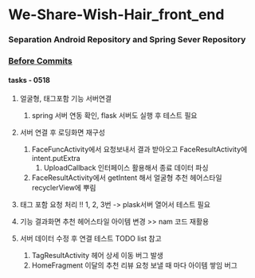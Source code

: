 # We-Share-Wish-Hair_front_end

### Separation Android Repository and Spring Sever Repository
### [Before Commits](https://github.com/EunChanNam/We-Share-Wish-Hair/tree/AND)

#### tasks - 0518
1. 얼굴형, 태그포함 기능 서버연결 
   1. spring 서버 연동 확인, flask 서버도 실행 후 테스트 필요
2. 서버 연결 후 로딩화면 재구성 
   1. FaceFuncActivity에서 요청보내서 결과 받아오고 FaceResultActivity에 intent.putExtra
      1. UploadCallback 인터페이스 활용해서 종료 데이터 파싱
   2. FaceResultActivity에서 getIntent 해서 얼굴형 추천 헤어스타일 recyclerView에 뿌림
3. 태그 포함 요청 처리
 !! 1, 2, 3번 -> plask서버 열어서 테스트 필요
4. 기능 결과화면 추천 헤어스타일 아이템 변경 >> nam 코드 재활용

5. 서버 데이터 수정 후 연결 테스트
   TODO list 참고
   1. TagResultActivity 헤어 상세 이동 버그 발생
   2. HomeFragment 이달의 추천 리뷰 요청 보낼 때 마다 아이템 쌓임 버그

